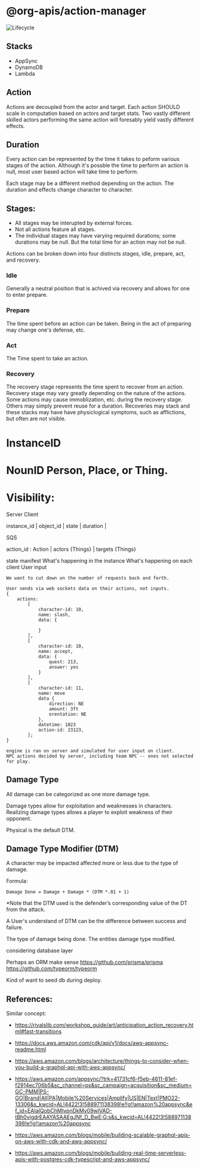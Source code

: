 # @org-apis/action-manager
![Lifecycle](https://img.shields.io/badge/lifecycle-unstable-red)

## Stacks

* AppSync
* DynamoDB
* Lambda


## Action
Actions are decoupled from the actor and target. Each action SHOULD scale in computation based on actors and target stats. Two vastly different skilled actors performing the same action will foresably yield vastly different effects.

## Duration
Every action can be represented by the time it takes to peform various stages of the action.
Although it's possble the time to perform an action is null, most user based action will take time to perform.

Each stage may be a different method depending on the action.
The duration and effects change character to character.

## Stages:
*  All stages may be interupted by external forces.
*  Not all actions feature all stages.
*  The individual stages may have varying required durations; some durations may be null. But the total time for an action may not be null.

Actions can be broken down into four distincts stages, idle, prepare, act, and recovery.

### Idle
Generally a neutral position that is achived via recovery and allows for one to enter prepare.
### Prepare
The time spent before an action can be taken. Being in the act of preparing may change one's defense, etc.
### Act
The Time spent to take an action. 
### Recovery
The recovery stage represents the time spent to recover from an action. Recovery stage may vary greatly depending on the nature of the actions. Some actions may cause immoblization, etc. during the recovery stage. Others may simply prevent reuse for a duration. Recoveries may stack and these stacks may have have physiclogical symptoms, such as afflictions, but often are not visible.

# InstanceID

# NounID Person, Place, or Thing.

# Visibility:
Server
Client

instance_id | object_id | state | duration | 


SQS

action_id : Action | actors {Things} | targets {Things}


state manifest
What's happening in the instance
What's happening on each client
    User input

    We want to cut down on the number of requests back and forth.

    User sends via web sockets data on their actions, not inputs.
    {
        actions:
            [
                character-id: 10,
                name: slash,
                data: {
                                        
                }
            ],
            [
                character-id: 10,
                name: accept,
                data: {
                    quest: 213,
                    answer: yes
                }
            ],
            [
                character-id: 11,
                name: move
                data {
                    direction: NE
                    amount: 3ft
                    orentation: NE
                },
                datetime: 1023
                action-id: 23123,
            ];
    }

    engine is ran on server and simulated for user input on client.
    NPC actions decided by server, including team NPC -- ones not selected for play.

## Damage Type
All damage can be categorized as one more damage type. 

Damage types allow for exploitation and weaknesses in characters. Realizing damage types allows a player to exploit weakness of their opponent. 

Physical is the default DTM.

## Damage Type Modifier (DTM)

A character may be impacted affected more or less due to the type of damage.

Formula:
```
Damage Done = Damage + Damage * (DTM *.01 + 1)
```
*Note that the DTM used is the defender’s corresponding value of the DT from the attack.

A User's understand of DTM can be the difference between success and failure.

The type of damage being done. The entities damage type modified. 



considering database layer

Perhaps an ORM make sense
https://github.com/prisma/prisma
https://github.com/typeorm/typeorm

Kind of want to seed db during deploy.

## References:
Similar concept:
* https://rivalslib.com/workshop_guide/art/anticipation_action_recovery.html#fast-transitions

* https://docs.aws.amazon.com/cdk/api/v1/docs/aws-appsync-readme.html
* https://aws.amazon.com/blogs/architecture/things-to-consider-when-you-build-a-graphql-api-with-aws-appsync/
* https://aws.amazon.com/appsync/?trk=41731cf6-f5eb-4611-81ef-f2914ec706b5&sc_channel=ps&sc_campaign=acquisition&sc_medium=GC-PMM|PS-GO|Brand|All|PA|Mobile%20Services|Amplify|US|EN|Text|PMO22-13306&s_kwcid=AL!4422!3!588971138398!e!!g!!amazon%20appsync&ef_id=EAIaIQobChMIvpnDkMv09wIVAD-tBh0vigdrEAAYASAAEgJNf_D_BwE:G:s&s_kwcid=AL!4422!3!588971138398!e!!g!!amazon%20appsync
* https://aws.amazon.com/blogs/mobile/building-scalable-graphql-apis-on-aws-with-cdk-and-aws-appsync/
* https://aws.amazon.com/blogs/mobile/building-real-time-serverless-apis-with-postgres-cdk-typescript-and-aws-appsync/

